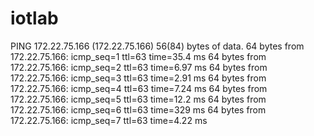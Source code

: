 # iotlab



PING 172.22.75.166 (172.22.75.166) 56(84) bytes of data.
64 bytes from 172.22.75.166: icmp_seq=1 ttl=63 time=35.4 ms
64 bytes from 172.22.75.166: icmp_seq=2 ttl=63 time=6.97 ms
64 bytes from 172.22.75.166: icmp_seq=3 ttl=63 time=2.91 ms
64 bytes from 172.22.75.166: icmp_seq=4 ttl=63 time=7.24 ms
64 bytes from 172.22.75.166: icmp_seq=5 ttl=63 time=12.2 ms
64 bytes from 172.22.75.166: icmp_seq=6 ttl=63 time=329 ms
64 bytes from 172.22.75.166: icmp_seq=7 ttl=63 time=4.22 ms
